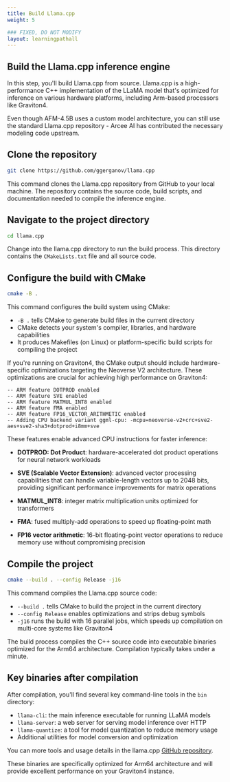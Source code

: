```yaml
---
title: Build Llama.cpp
weight: 5

### FIXED, DO NOT MODIFY
layout: learningpathall
---
```

## Build the Llama.cpp inference engine

In this step, you'll build Llama.cpp from source. Llama.cpp is a high-performance C++ implementation of the LLaMA model that's optimized for inference on various hardware platforms, including Arm-based processors like Graviton4.

Even though AFM-4.5B uses a custom model architecture, you can still use the standard Llama.cpp repository - Arcee AI has contributed the necessary modeling code upstream.

## Clone the repository

```bash
git clone https://github.com/ggerganov/llama.cpp
```

This command clones the Llama.cpp repository from GitHub to your local machine. The repository contains the source code, build scripts, and documentation needed to compile the inference engine.

## Navigate to the project directory

```bash
cd llama.cpp
```

Change into the llama.cpp directory to run the build process. This directory contains the `CMakeLists.txt` file and all source code.

## Configure the build with CMake

```bash
cmake -B .
```

This command configures the build system using CMake:

- `-B .` tells CMake to generate build files in the current directory
- CMake detects your system's compiler, libraries, and hardware capabilities
- It produces Makefiles (on Linux) or platform-specific build scripts for compiling the project


If you're running on Graviton4, the CMake output should include hardware-specific optimizations targeting the Neoverse V2 architecture. These optimizations are crucial for achieving high performance on Graviton4:

```output
-- ARM feature DOTPROD enabled
-- ARM feature SVE enabled
-- ARM feature MATMUL_INT8 enabled
-- ARM feature FMA enabled
-- ARM feature FP16_VECTOR_ARITHMETIC enabled
-- Adding CPU backend variant ggml-cpu: -mcpu=neoverse-v2+crc+sve2-aes+sve2-sha3+dotprod+i8mm+sve
```

These features enable advanced CPU instructions for faster inference:

- **DOTPROD: Dot Product**: hardware-accelerated dot product operations for neural network workloads

- **SVE (Scalable Vector Extension)**: advanced vector processing capabilities that can handle variable-length vectors up to 2048 bits, providing significant performance improvements for matrix operations

- **MATMUL_INT8**: integer matrix multiplication units optimized for transformers

- **FMA**: fused multiply-add operations to speed up floating-point math

- **FP16 vector arithmetic**: 16-bit floating-point vector operations to reduce memory use without compromising precision

## Compile the project

```bash
cmake --build . --config Release -j16
```

This command compiles the Llama.cpp source code:

- `--build .` tells CMake to build the project in the current directory
- `--config Release` enables optimizations and strips debug symbols
- `-j16` runs the build with 16 parallel jobs, which speeds up compilation on multi-core systems like Graviton4

The build process compiles the C++ source code into executable binaries optimized for the Arm64 architecture. Compilation typically takes under a minute.

## Key binaries after compilation 

After compilation, you'll find several key command-line tools in the `bin` directory:
- `llama-cli`: the main inference executable for running LLaMA models
- `llama-server`: a web server for serving model inference over HTTP
- `llama-quantize`: a tool for model quantization to reduce memory usage
- Additional utilities for model conversion and optimization

You can more tools and usage details in the llama.cpp [GitHub repository](https://github.com/ggml-org/llama.cpp/tree/master/tools).

These binaries are specifically optimized for Arm64 architecture and will provide excellent performance on your Graviton4 instance.
